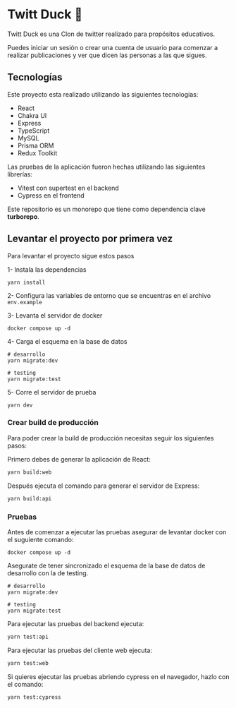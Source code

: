 # Twitt Duck 🦆
Twitt Duck es una Clon de twitter realizado para propósitos educativos.

Puedes iniciar un sesión o crear una cuenta de usuario para comenzar a realizar publicaciones y ver que dicen las personas a las que sigues.

## Tecnologías
Este proyecto esta realizado utilizando las siguientes tecnologías:

- React
- Chakra UI
- Express
- TypeScript
- MySQL
- Prisma ORM
- Redux Toolkit

Las pruebas de la aplicación fueron hechas utilizando las siguientes librerías:
- Vitest con supertest en el backend
- Cypress en el frontend

Este repositorio es un monorepo que tiene como dependencia clave **turborepo**.

## Levantar el proyecto por primera vez
Para levantar el proyecto sigue estos pasos

1- Instala las dependencias
```
yarn install
```

2- Configura las variables de entorno que se encuentras en el archivo `env.example`

3- Levanta el servidor de docker
```
docker compose up -d
```

4- Carga el esquema en la base de datos
```
# desarrollo
yarn migrate:dev

# testing
yarn migrate:test
```

5- Corre el servidor de prueba
```
yarn dev
```

### Crear build de producción
Para poder crear la build de producción necesitas seguir los siguientes pasos:

Primero debes de generar la aplicación de React:

```bash
yarn build:web
```

Después ejecuta el comando para generar el servidor de Express:

```bash
yarn build:api
```

### Pruebas
Antes de comenzar a ejecutar las pruebas asegurar de levantar docker con el suguiente comando:
```
docker compose up -d
```

Asegurate de tener sincronizado el esquema de la base de datos de desarrollo con la de testing.
```
# desarrollo
yarn migrate:dev

# testing
yarn migrate:test
```

Para ejecutar las pruebas del backend ejecuta: 

```bash
yarn test:api
```

Para ejecutar las pruebas del cliente web ejecuta:
```bash
yarn test:web
```

Si quieres ejecutar las pruebas abriendo cypress en el navegador, hazlo con el comando:
```bash
yarn test:cypress
```
